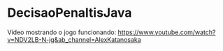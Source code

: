 # DecisaoPenaltisJava

Vídeo mostrando o jogo funcionando: https://www.youtube.com/watch?v=NDV2LB-N-jg&ab_channel=AlexKatanosaka
